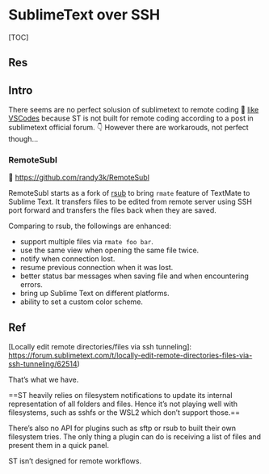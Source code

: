 # SublimeText over SSH

[TOC]



## Res


## Intro
There seems are no perfect solusion of sublimetext to remote coding 🔗 [like VSCodes](https://code.visualstudio.com/docs/remote/ssh) because ST is not built for remote coding according to a post in sublimetext official forum. 👇
However there are workarouds, not perfect though...


### RemoteSubl
🔗 https://github.com/randy3k/RemoteSubl

RemoteSubl starts as a fork of [rsub](https://github.com/henrikpersson/rsub) to bring `rmate` feature of TextMate to Sublime Text. It transfers files to be edited from remote server using SSH port forward and transfers the files back when they are saved.

Comparing to rsub, the followings are enhanced:

- support multiple files via `rmate foo bar`.
- use the same view when opening the same file twice.
- notify when connection lost.
- resume previous connection when it was lost.
- better status bar messages when saving file and when encountering errors.
- bring up Sublime Text on different platforms.
- ability to set a custom color scheme.



## Ref
[How to use Sublime over SSH]: https://stackoverflow.com/questions/15958056/how-to-use-sublime-over-ssh

[remote_subl | Github]: https://gist.github.com/gwenzek/2e5ea19594335ad3b79c0fb3d63e3223

[Locally edit remote directories/files via ssh tunneling]: https://forum.sublimetext.com/t/locally-edit-remote-directories-files-via-ssh-tunneling/62514)

That’s what we have.

==ST heavily relies on filesystem notifications to update its internal representation of all folders and files. Hence it’s not playing well with filesystems, such as sshfs or the WSL2 which don’t support those.==

There’s also no API for plugins such as sftp or rsub to built their own filesystem tries. The only thing a plugin can do is receiving a list of files and present them in a quick panel.

ST isn’t designed for remote workflows.

[Edit files on a remote server via SSH with Sublime right in your terminal]: https://stefanbauer.me/tips-and-tricks/edit-files-on-a-remote-server-via-ssh-with-sublime-right-in-your-terminal

